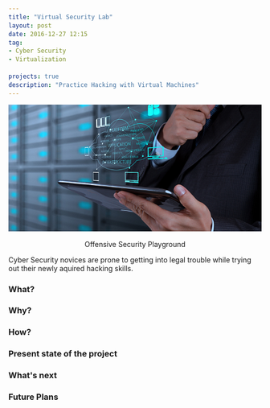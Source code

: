 ```yaml
---
title: "Virtual Security Lab"
layout: post
date: 2016-12-27 12:15
tag:
- Cyber Security
- Virtualization

projects: true
description: "Practice Hacking with Virtual Machines"
---
```


![Markdowm Image][1]

<center>Offensive Security Playground</center>

Cyber Security novices are prone to getting into legal trouble while trying out their newly aquired hacking skills.

### What?

### Why?

### How?

### Present state of the project

### What's next

### Future Plans

[1]: /assets/images/virtual_lab.png